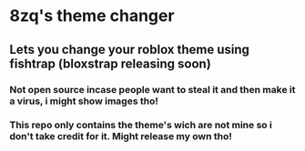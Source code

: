 # 8zq's theme changer

## Lets you change your roblox theme using fishtrap (bloxstrap releasing soon)

### Not open source incase people want to steal it and then make it a virus, i might show images tho!
### This repo only contains the theme's wich are not mine so i don't take credit for it. Might release my own tho!
